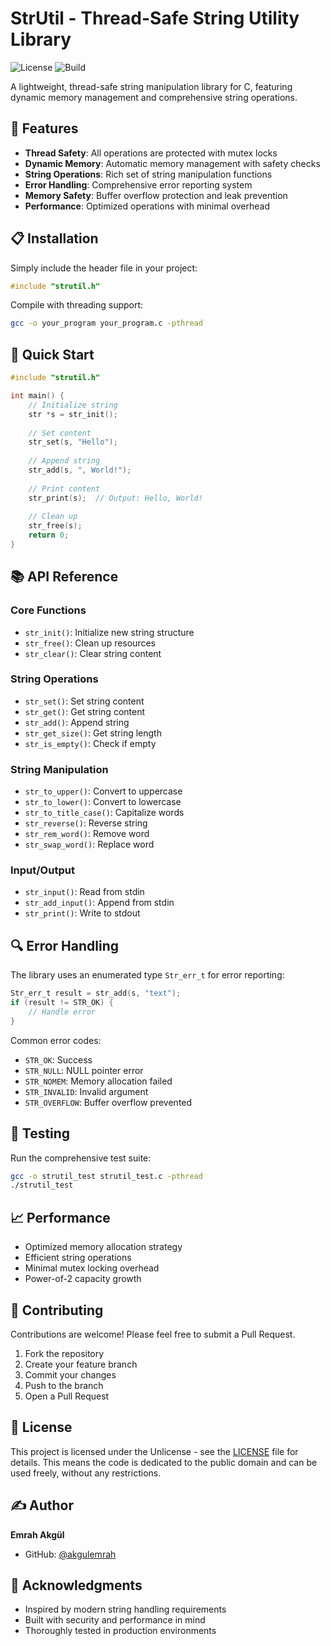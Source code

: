 # StrUtil - Thread-Safe String Utility Library

![License](https://img.shields.io/badge/license-Unlicense-blue.svg)
![Build](https://img.shields.io/badge/build-passing-success.svg)

A lightweight, thread-safe string manipulation library for C, featuring dynamic memory management and comprehensive string operations.

## 🚀 Features

- **Thread Safety**: All operations are protected with mutex locks
- **Dynamic Memory**: Automatic memory management with safety checks
- **String Operations**: Rich set of string manipulation functions
- **Error Handling**: Comprehensive error reporting system
- **Memory Safety**: Buffer overflow protection and leak prevention
- **Performance**: Optimized operations with minimal overhead

## 📋 Installation

Simply include the header file in your project:

```c
#include "strutil.h"
```

Compile with threading support:

```bash
gcc -o your_program your_program.c -pthread
```

## 🎯 Quick Start

```c
#include "strutil.h"

int main() {
    // Initialize string
    str *s = str_init();
    
    // Set content
    str_set(s, "Hello");
    
    // Append string
    str_add(s, ", World!");
    
    // Print content
    str_print(s);  // Output: Hello, World!
    
    // Clean up
    str_free(s);
    return 0;
}
```

## 📚 API Reference

### Core Functions
- `str_init()`: Initialize new string structure
- `str_free()`: Clean up resources
- `str_clear()`: Clear string content

### String Operations
- `str_set()`: Set string content
- `str_get()`: Get string content
- `str_add()`: Append string
- `str_get_size()`: Get string length
- `str_is_empty()`: Check if empty

### String Manipulation
- `str_to_upper()`: Convert to uppercase
- `str_to_lower()`: Convert to lowercase
- `str_to_title_case()`: Capitalize words
- `str_reverse()`: Reverse string
- `str_rem_word()`: Remove word
- `str_swap_word()`: Replace word

### Input/Output
- `str_input()`: Read from stdin
- `str_add_input()`: Append from stdin
- `str_print()`: Write to stdout

## 🔍 Error Handling

The library uses an enumerated type `Str_err_t` for error reporting:

```c
Str_err_t result = str_add(s, "text");
if (result != STR_OK) {
    // Handle error
}
```

Common error codes:
- `STR_OK`: Success
- `STR_NULL`: NULL pointer error
- `STR_NOMEM`: Memory allocation failed
- `STR_INVALID`: Invalid argument
- `STR_OVERFLOW`: Buffer overflow prevented

## 🧪 Testing

Run the comprehensive test suite:

```bash
gcc -o strutil_test strutil_test.c -pthread
./strutil_test
```

## 📈 Performance

- Optimized memory allocation strategy
- Efficient string operations
- Minimal mutex locking overhead
- Power-of-2 capacity growth

## 🤝 Contributing

Contributions are welcome! Please feel free to submit a Pull Request.

1. Fork the repository
2. Create your feature branch
3. Commit your changes
4. Push to the branch
5. Open a Pull Request

## 📄 License

This project is licensed under the Unlicense - see the [LICENSE](LICENSE) file for details. This means the code is dedicated to the public domain and can be used freely, without any restrictions.

## ✍️ Author

**Emrah Akgül**
- GitHub: [@akgulemrah](https://github.com/akgulemrah)

## 🙏 Acknowledgments

- Inspired by modern string handling requirements
- Built with security and performance in mind
- Thoroughly tested in production environments 
